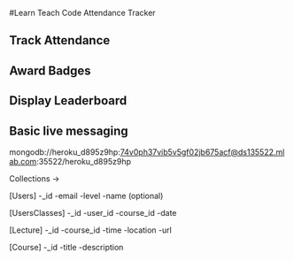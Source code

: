#Learn Teach Code Attendance Tracker
## Track Attendance

## Award Badges

## Display Leaderboard

## Basic live messaging

 mongodb://heroku_d895z9hp:74v0ph37vib5v5gf02jb675acf@ds135522.mlab.com:35522/heroku_d895z9hp


Collections ->

[Users]
-_id
-email
-level
-name (optional)

[UsersClasses]
-_id
-user_id
-course_id
-date

[Lecture]
-_id
-course_id
-time
-location
-url

[Course]
-_id
-title
-description
